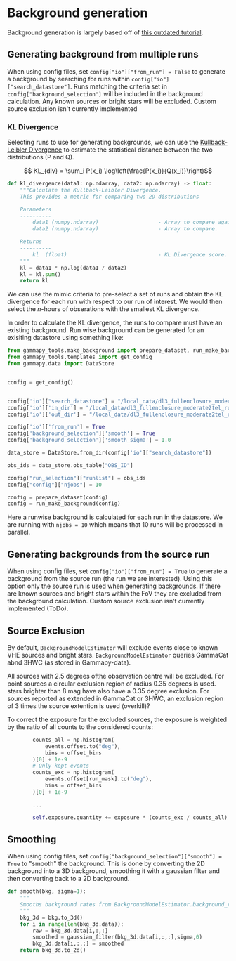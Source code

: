 # Background generation

Background generation is largely based off of [this outdated tutorial](https://docs.gammapy.org/0.18.2/tutorials/background_model.html).



## Generating background from multiple runs

When using config files, set `config["io"]["from_run"] = False` to generate a background by searching for runs within `config["io"]["search_datastore"]`. Runs matching the criteria set in `config["background_selection"]` will be included in the background calculation. Any known sources or bright stars will be excluded. Custom source exclusion isn't currently implemented

### KL Divergence

Selecting runs to use for generating backgrounds, we can use the [Kullback-Leibler Divergence](https://en.wikipedia.org/wiki/Kullback%E2%80%93Leibler_divergence) to estimate the statistical distance between the two distributions (P and Q).

$$ KL_{div} = \sum_i P(x_i) \log\left(\frac{P(x_i)}{Q(x_i)}\right)$$

```python
def kl_divergence(data1: np.ndarray, data2: np.ndarray) -> float:
    """Calculate the Kullback-Leibler Divergence.
    This provides a metric for comparing two 2D distributions

    Parameters
    ----------
        data1 (numpy.ndarray)                   - Array to compare against.
        data2 (numpy.ndarray)                   - Array to compare.

    Returns
    ----------
        kl  (float)                             - KL Divergence score.
    """
    kl = data1 * np.log(data1 / data2)
    kl = kl.sum()
    return kl
```

We can use the mimic criteria to pre-select a set of runs and obtain the KL divergence for each run with respect to our run of interest. 
We would then select the $n$-hours of obserations with the smallest KL divergence.

In order to calculate the KL divergence, the runs to compare must have an existing background. 
Run wise background can be generated for an exisiting datastore using something like:
```python
from gammapy_tools.make_background import prepare_dataset, run_make_background
from gammapy_tools.templates import get_config
from gammapy.data import DataStore


config = get_config()


config['io']["search_datastore"] = "/local_data/dl3_fullenclosure_moderate2tel/"
config['io']['in_dir'] = "/local_data/dl3_fullenclosure_moderate2tel_runwise/"
config['io']['out_dir'] = "/local_data/dl3_fullenclosure_moderate2tel_runwise/"

config['io']['from_run'] = True
config['background_selection']['smooth'] = True
config['background_selection']['smooth_sigma'] = 1.0

data_store = DataStore.from_dir(config['io']["search_datastore"])

obs_ids = data_store.obs_table["OBS_ID"]

config["run_selection"]["runlist"] = obs_ids
config["config"]["njobs"] = 10

config = prepare_dataset(config)
config = run_make_background(config)
```


Here a runwise background is calculated for each run in the datastore.
We are running with `njobs = 10` which means that 10 runs will be processed in parallel.


## Generating backgrounds from the source run

When using config files, set `config["io"]["from_run"] = True` to generate a background from the source run (the run we are interested). Using this option only the source run is used when generating backgrounds. If there are known sources and bright stars within the FoV they are excluded from the background calculation. Custom source exclusion isn't currently implemented (ToDo).



## Source Exclusion

By default, `BackgroundModelEstimator` will exclude events close to known VHE sources and bright stars. `BackgroundModelEstimator` queries GammaCat abnd 3HWC (as stored in Gammapy-data).

All sources with 2.5 degrees ofthe observation centre will be excluded. For point sources a circular exclusion region of radius 0.35 degrees is used. stars brighter than 8 mag have also have a 0.35 degree exclusion. For sources reported as extended in GammaCat or 3HWC, an exclusion region of 3 times the source extention is used (overkill)?

To correct the exposure for the excluded sources, the exposure is weighted by the ratio of all counts to the considered counts:
```python
        counts_all = np.histogram(
            events.offset.to("deg"),
            bins = offset_bins
        )[0] + 1e-9
        # Only kept events
        counts_exc = np.histogram(
            events.offset[run_mask].to("deg"),
            bins = offset_bins
        )[0] + 1e-9

        ...

        self.exposure.quantity += exposure * (counts_exc / counts_all)
```



## Smoothing

When using config files, set `config["background_selection"]["smooth"] = True` to "smooth" the background. This is done by converting the 2D background into a 3D background, smoothing it with a gaussian filter and then converting back to a 2D background.

```python
def smooth(bkg, sigma=1):
    """
    Smooths background rates from BackgroundModelEstimator.background_rate (bkg input)
    """
    bkg_3d = bkg.to_3d()
    for i in range(len(bkg_3d.data)):
        raw = bkg_3d.data[i,:,:]
        smoothed = gaussian_filter(bkg_3d.data[i,:,:],sigma,0)
        bkg_3d.data[i,:,:] = smoothed
    return bkg_3d.to_2d()
```
